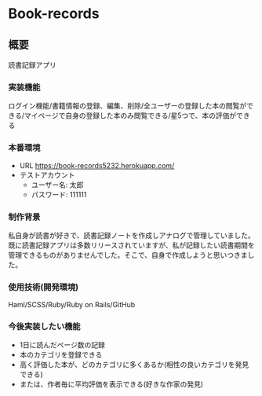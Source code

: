 # Book-records

## 概要
読書記録アプリ
### 実装機能
ログイン機能/書籍情報の登録、編集、削除/全ユーザーの登録した本の閲覧ができる/マイページで自身の登録した本のみ閲覧できる/星5つで、本の評価ができる
### 本番環境
* URL https://book-records5232.herokuapp.com/
* テストアカウント
  - ユーザー名: 太郎
  - パスワード: 111111
### 制作背景
私自身が読書が好きで、読書記録ノートを作成しアナログで管理していました。
既に読書記録アプリは多数リリースされていますが、私が記録したい読書期間を管理できるものがありませんでした。そこで、自身で作成しようと思いつきました。
### 使用技術(開発環境)
Haml/SCSS/Ruby/Ruby on Rails/GitHub
### 今後実装したい機能
* 1日に読んだページ数の記録
* 本のカテゴリを登録できる
* 高く評価した本が、どのカテゴリに多くあるか(相性の良いカテゴリを発見できる)
* または、作者毎に平均評価を表示できる(好きな作家の発見)
